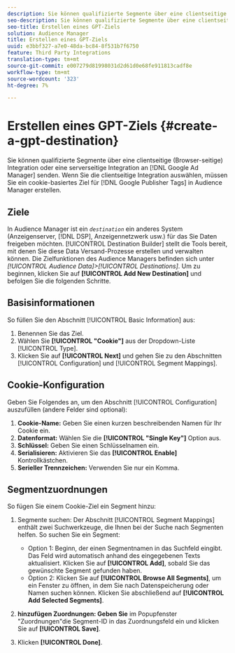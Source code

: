 ```yaml
---
description: Sie können qualifizierte Segmente über eine clientseitige (Browser-seitige) Integration oder eine serverseitige Integration an Google Ad Manager senden. Wenn Sie die clientseitige Integration auswählen, müssen Sie in Audience Manager ein cookie-basiertes Ziel für Google Publisher Tags erstellen.
seo-description: Sie können qualifizierte Segmente über eine clientseitige (Browser-seitige) Integration oder eine serverseitige Integration an Google Ad Manager senden. Wenn Sie die clientseitige Integration auswählen, müssen Sie in Audience Manager ein cookie-basiertes Ziel für Google Publisher Tags erstellen.
seo-title: Erstellen eines GPT-Ziels
solution: Audience Manager
title: Erstellen eines GPT-Ziels
uuid: e3bbf327-a7e0-48da-bc84-8f531b7f6750
feature: Third Party Integrations
translation-type: tm+mt
source-git-commit: e007279d81998031d2d61d0e68fe911813cadf8e
workflow-type: tm+mt
source-wordcount: '323'
ht-degree: 7%

---
```



# Erstellen eines GPT-Ziels {#create-a-gpt-destination}

Sie können qualifizierte Segmente über eine clientseitige (Browser-seitige) Integration oder eine serverseitige Integration an [!DNL Google Ad Manager] senden. Wenn Sie die clientseitige Integration auswählen, müssen Sie ein cookie-basiertes Ziel für [!DNL Google Publisher Tags] in Audience Manager erstellen.

## Ziele 

In Audience Manager ist ein *`destination`* ein anderes System (Anzeigenserver, [!DNL DSP], Anzeigennetzwerk usw.) für das Sie Daten freigeben möchten. [!UICONTROL Destination Builder] stellt die Tools bereit, mit denen Sie diese Data Versand-Prozesse erstellen und verwalten können. Die Zielfunktionen des Audience Managers befinden sich unter *[!UICONTROL Audience Data]>[!UICONTROL Destinations]*. Um zu beginnen, klicken Sie auf **[!UICONTROL Add New Destination]** und befolgen Sie die folgenden Schritte.

## Basisinformationen

So füllen Sie den Abschnitt [!UICONTROL Basic Information] aus:

1. Benennen Sie das Ziel.
1. Wählen Sie **[!UICONTROL "Cookie"]** aus der Dropdown-Liste [!UICONTROL Type].
1. Klicken Sie auf **[!UICONTROL Next]** und gehen Sie zu den Abschnitten [!UICONTROL Configuration] und [!UICONTROL Segment Mappings].

## Cookie-Konfiguration

Geben Sie Folgendes an, um den Abschnitt [!UICONTROL Configuration] auszufüllen (andere Felder sind optional):

1. **Cookie-Name:** Geben Sie einen kurzen beschreibenden Namen für Ihr Cookie ein.
1. **Datenformat:** Wählen Sie die  **[!UICONTROL "Single Key"]** Option aus.
1. **Schlüssel:** Geben Sie einen Schlüsselnamen ein.
1. **Serialisieren:** Aktivieren Sie das  **[!UICONTROL Enable]** Kontrollkästchen.
1. **Serieller Trennzeichen:** Verwenden Sie nur ein Komma.

## Segmentzuordnungen

So fügen Sie einem Cookie-Ziel ein Segment hinzu:

1. Segmente suchen: Der Abschnitt [!UICONTROL Segment Mappings] enthält zwei Suchwerkzeuge, die Ihnen bei der Suche nach Segmenten helfen. So suchen Sie ein Segment:

   * Option 1: Beginn, der einen Segmentnamen in das Suchfeld eingibt. Das Feld wird automatisch anhand des eingegebenen Texts aktualisiert. Klicken Sie auf **[!UICONTROL Add]**, sobald Sie das gewünschte Segment gefunden haben.
   * Option 2: Klicken Sie auf **[!UICONTROL Browse All Segments]**, um ein Fenster zu öffnen, in dem Sie nach Datenspeicherung oder Namen suchen können. Klicken Sie abschließend auf **[!UICONTROL Add Selected Segments]**.

1. **hinzufügen Zuordnungen: Geben Sie** im Popupfenster &quot;Zuordnungen&quot;die Segment-ID in das Zuordnungsfeld ein und klicken Sie auf  **[!UICONTROL Save]**.

1. Klicken **[!UICONTROL Done]**.